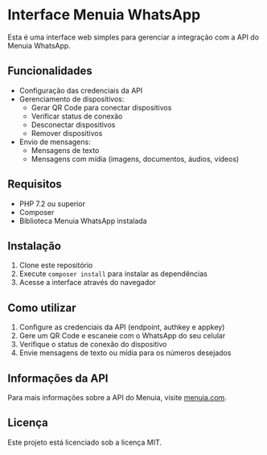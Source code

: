 # Interface Menuia WhatsApp

Esta é uma interface web simples para gerenciar a integração com a API do Menuia WhatsApp.

## Funcionalidades

- Configuração das credenciais da API
- Gerenciamento de dispositivos:
  - Gerar QR Code para conectar dispositivos
  - Verificar status de conexão
  - Desconectar dispositivos
  - Remover dispositivos
- Envio de mensagens:
  - Mensagens de texto
  - Mensagens com mídia (imagens, documentos, áudios, vídeos)

## Requisitos

- PHP 7.2 ou superior
- Composer
- Biblioteca Menuia WhatsApp instalada

## Instalação

1. Clone este repositório
2. Execute `composer install` para instalar as dependências
3. Acesse a interface através do navegador

## Como utilizar

1. Configure as credenciais da API (endpoint, authkey e appkey)
2. Gere um QR Code e escaneie com o WhatsApp do seu celular
3. Verifique o status de conexão do dispositivo
4. Envie mensagens de texto ou mídia para os números desejados

## Informações da API

Para mais informações sobre a API do Menuia, visite [menuia.com](https://menuia.com/).

## Licença

Este projeto está licenciado sob a licença MIT. 